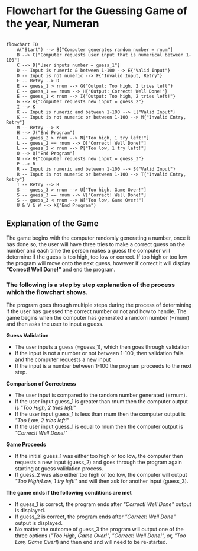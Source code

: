 # Flowchart for the Guessing Game of the year, Numeran

```mermaid

flowchart TD
    A("Start") --> B["Computer generates random number = rnum"]
    B --> C["Computer requests user input that is numerical between 1-100"]
    C --> D["User inputs number = guess_1"]
    D -- Input is numeric & between 1-100 --> E{"Valid Input"}
    D -- Input is not numeric --> F{"Invalid Input, Retry"}
    F -- Retry --> D
    E -- guess_1 > rnum --> G{"Output: Too high, 2 tries left"}
    E -- guess_1 == rnum --> H{"Output: Correct! Well Done!"}
    E -- guess_1 < rnum --> I{"Output: Too high, 2 tries left!"}
    G --> K{"Computer requests new input = guess_2"}
    I --> K
    K -- Input is numeric and between 1-100 --> L{"Valid Input"}
    K -- Input is not numeric or between 1-100 --> M{"Invalid Entry, Retry"}
    M -- Retry --> K
    H --> J("End Program")
    L -- guess_2 > rnum --> N["Too high, 1 try left!"]
    L -- guess_2 == rnum --> O["Correct! Well Done!"]
    L -- guess_2 < rnum --> P["Too low, 1 try left!"]
    O --> Q["End Program"]
    N --> R{"Computer requests new input = guess_3"}
    P --> R
    R -- Input is numeric and between 1-100 --> S{"Valid Input"}
    R -- Input is not numeric or between 1-100 --> T{"Invalid Entry, Retry"}
    T -- Retry --> R
    S -- guess_3 > rnum --> U["Too high, Game Over!"]
    S -- guess_3 == rnum --> V["Correct! Well Done!"]
    S -- guess_3 < rnum --> W["Too low, Game Over!"]
    U & V & W --> X("End Program")

```

## Explanation of the Game

The game begins with the computer randomly generating a number, once it has done so, the user will have three tries to make a correct guess on the number and each time the person makes a guess the computer will determine if the guess is too high, too low or correct. If too high or too low the program will move onto the next guess, however if correct it will display **"Correct! Well Done!"** and end the program. 

### The following is a step by step explanation of the process which the flowchart shows. 

The program goes through multiple steps during the process of determining if the user has guessed the correct number or not and how to handle. The game begins when the computer has generated a random number (=rnum) and then asks the user to input a guess. 

**Guess Validation**

* The user inputs a guess (=guess_1), which then goes through validation
* If the input is not a number or not between 1-100, then validation fails and the computer requests a new input
* If the input is a number between 1-100 the program proceeds to the next step.

**Comparison of Correctness**

* The user input is compared to the random number generated (=rnum).
* If the user input guess_1 is greater than rnum then the computer output is _"Too High, 2 tries left!"_
* If the user input guess_1 is less than rnum then the computer output is _"Too Low, 2 tries left!"_
* If the user input guess_1 is equal to rnum then the computer output is _"Correct! Well Done!"_

**Game Proceeds**

* If the initial guess_1 was either too high or too low, the computer then requests a new input (guess_2) and goes through the program again starting at guess validation process.
* If guess_2 was also either too high or too low, the computer will output _"Too High/Low, 1 try left!"_ and will then ask for another input (guess_3).

**The game ends if the following conditions are met**

* If guess_1 is correct, the program ends after _"Correct! Well Done"_ output is displayed.
* If guess_2 is correct, the program ends after _"Correct! Well Done"_ output is displayed.
* No matter the outcome of guess_3 the program will output one of the three options (_"Too High, Game Over!", "Correct! Well Done!", or, "Too Low, Game Over!_) and then end and will need to be re-started. 



